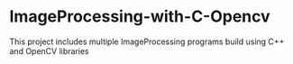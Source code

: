 # ImageProcessing-with-C-Opencv

This project includes multiple ImageProcessing programs build using C++ and OpenCV libraries
